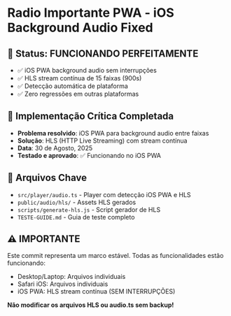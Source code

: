 # Radio Importante PWA - iOS Background Audio Fixed

## 🎯 Status: FUNCIONANDO PERFEITAMENTE
- ✅ iOS PWA background audio sem interrupções
- ✅ HLS stream contínua de 15 faixas (900s)
- ✅ Detecção automática de plataforma
- ✅ Zero regressões em outras plataformas

## 🚀 Implementação Crítica Completada
- **Problema resolvido**: iOS PWA para background audio entre faixas
- **Solução**: HLS (HTTP Live Streaming) com stream contínua
- **Data**: 30 de Agosto, 2025
- **Testado e aprovado**: ✅ Funcionando no iOS PWA

## 📁 Arquivos Chave
- `src/player/audio.ts` - Player com detecção iOS PWA e HLS
- `public/audio/hls/` - Assets HLS gerados
- `scripts/generate-hls.js` - Script gerador de HLS
- `TESTE-GUIDE.md` - Guia de teste completo

## ⚠️ IMPORTANTE
Este commit representa um marco estável. Todas as funcionalidades estão funcionando:
- Desktop/Laptop: Arquivos individuais
- Safari iOS: Arquivos individuais  
- iOS PWA: HLS stream contínua (SEM INTERRUPÇÕES)

**Não modificar os arquivos HLS ou audio.ts sem backup!**
